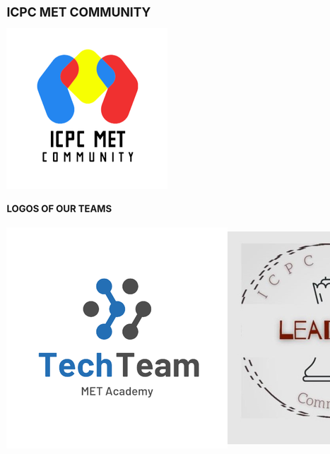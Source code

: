 <h1>
ICPC MET COMMUNITY
</h1>

<img src="./images/MET_4_-_Edited-removebg-preview-modified.png/">
<h2> LOGOS OF OUR TEAMS</h2>

<div>
<img src="./images/tech.png">
<img src="./images/lead.jpg">
<img src="./images/pr.jpg">
<img src="./images/hr.jpg">
</div>

<style>

  div {
    display: flex;
    justufy-content: space-evenly;
    align-items: center;
  }
</style>